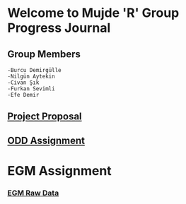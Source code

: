 # Welcome to Mujde 'R' Group Progress Journal

## Group Members 
    -Burcu Demirgülle
    -Nilgün Aytekin
    -Civan Şık
    -Furkan Sevimli
    -Efe Demir

## [Project Proposal](https://pjournal.github.io/mef03g-mujde-r//ProjectProposal.html)
  
## [ODD Assignment](https://pjournal.github.io/mef03g-mujde-r//ODDAssignment.html)

# EGM Assignment
### [EGM Raw Data](https://github.com/pjournal/mef03g-mujde-r/blob/master/EGM%20Mujde_R%20%20Raw%20Data.xlsx)
